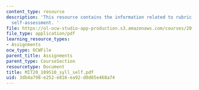 ```yaml
---
content_type: resource
description: 'This resource contains the information related to rubric for participation,
  self-assessment. '
file: https://ol-ocw-studio-app-production.s3.amazonaws.com/courses/20-109-laboratory-fundamentals-in-biological-engineering-spring-2010/3db4a798e252e816ea92d0d85e468a74_MIT20_109S10_syll_self.pdf
file_type: application/pdf
learning_resource_types:
- Assignments
ocw_type: OCWFile
parent_title: Assignments
parent_type: CourseSection
resourcetype: Document
title: MIT20_109S10_syll_self.pdf
uid: 3db4a798-e252-e816-ea92-d0d85e468a74
---
```

